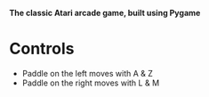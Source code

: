 **The classic Atari arcade game, built using Pygame**
# Controls
- Paddle on the left moves with A & Z
- Paddle on the right moves with L & M
